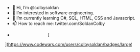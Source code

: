 - 👋 Hi, I’m @colbysoldan
- 👀 I’m interested in software engineering.
- 🌱 I’m currently learning C#, SQL, HTML, CSS and Javascript.
- 📫 How to reach me: twitter.com/SoldanColby
-                     [
](https://www.codewars.com/users/colbysoldan/badges/large)
<!---
colbysoldan/colbysoldan is a ✨ special ✨ repository because its `README.md` (this file) appears on your GitHub profile.
You can click the Preview link to take a look at your changes.
--->

